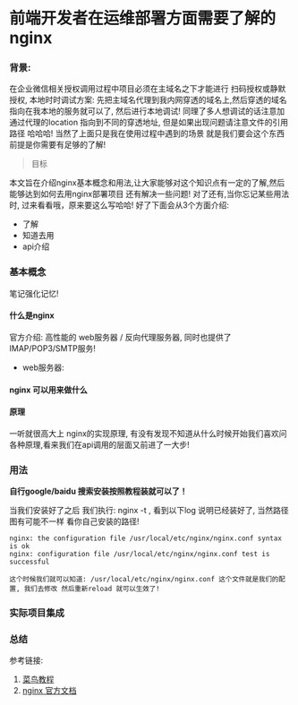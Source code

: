 # 前端开发者在运维部署方面需要了解的nginx

### 背景: 

在企业微信相关授权调用过程中项目必须在主域名之下才能进行 扫码授权或静默授权, 本地时时调试方案: 先把主域名代理到我内网穿透的域名上,然后穿透的域名指向在我本地的服务就可以了, 然后进行本地调试! 同理了多人想调试的话注意加通过代理的location 指向到不同的穿透地址, 但是如果出现问题请注意文件的引用路径 哈哈哈! 当然了上面只是我在使用过程中遇到的场景 就是我们要会这个东西前提是你需要有足够的了解!

> 目标

本文旨在介绍nginx基本概念和用法,让大家能够对这个知识点有一定的了解,然后能够达到如何去用nginx部署项目 还有解决一些问题! 对了还有,当你忘记某些用法时, 过来看看哦，原来要这么写哈哈! 好了下面会从3个方面介绍:

- 了解
- 知道去用
- api介绍

### 基本概念

笔记强化记忆!
#### 什么是nginx

官方介绍: 高性能的 web服务器 / 反向代理服务器, 同时也提供了IMAP/POP3/SMTP服务!

- web服务器: 
 
#### nginx 可以用来做什么



#### 原理

一听就很高大上 nginx的实现原理, 有没有发现不知道从什么时候开始我们喜欢问各种原理,看来我们在api调用的层面又前进了一大步!

### 用法

**自行google/baidu 搜索安装按照教程装就可以了！**

当我们安装好了之后 我们执行: nginx -t , 看到以下log 说明已经装好了, 当然路径图有可能不一样 看你自己安装的路径!

```
nginx: the configuration file /usr/local/etc/nginx/nginx.conf syntax is ok
nginx: configuration file /usr/local/etc/nginx/nginx.conf test is successful

这个时候我们就可以知道: /usr/local/etc/nginx/nginx.conf 这个文件就是我们的配置, 我们去修改 然后重新reload 就可以生效了!

```





### 实际项目集成


### 总结




参考链接:

1. [菜鸟教程](https://www.runoob.com/linux/nginx-install-setup.html)
2. [nginx 官方文档](http://nginx.org/en/docs/)